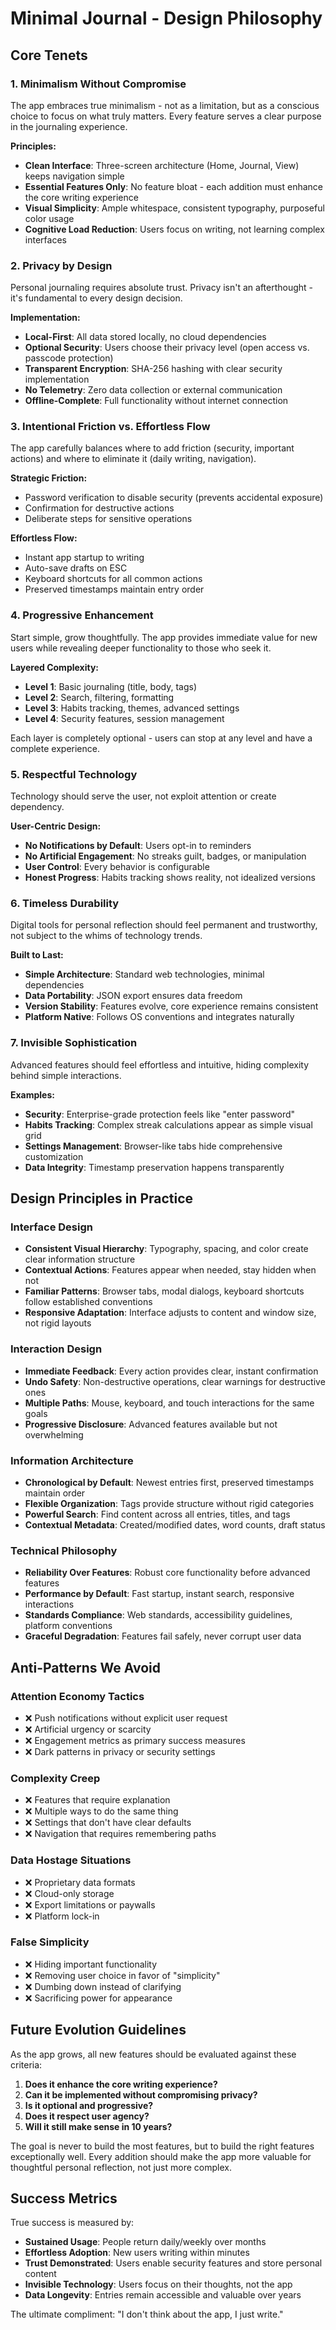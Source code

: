 # Minimal Journal - Design Philosophy

## Core Tenets

### 1. **Minimalism Without Compromise**
The app embraces true minimalism - not as a limitation, but as a conscious choice to focus on what truly matters. Every feature serves a clear purpose in the journaling experience.

**Principles:**
- **Clean Interface**: Three-screen architecture (Home, Journal, View) keeps navigation simple
- **Essential Features Only**: No feature bloat - each addition must enhance the core writing experience
- **Visual Simplicity**: Ample whitespace, consistent typography, purposeful color usage
- **Cognitive Load Reduction**: Users focus on writing, not learning complex interfaces

### 2. **Privacy by Design**
Personal journaling requires absolute trust. Privacy isn't an afterthought - it's fundamental to every design decision.

**Implementation:**
- **Local-First**: All data stored locally, no cloud dependencies
- **Optional Security**: Users choose their privacy level (open access vs. passcode protection)
- **Transparent Encryption**: SHA-256 hashing with clear security implementation
- **No Telemetry**: Zero data collection or external communication
- **Offline-Complete**: Full functionality without internet connection

### 3. **Intentional Friction vs. Effortless Flow**
The app carefully balances where to add friction (security, important actions) and where to eliminate it (daily writing, navigation).

**Strategic Friction:**
- Password verification to disable security (prevents accidental exposure)
- Confirmation for destructive actions
- Deliberate steps for sensitive operations

**Effortless Flow:**
- Instant app startup to writing
- Auto-save drafts on ESC
- Keyboard shortcuts for all common actions
- Preserved timestamps maintain entry order

### 4. **Progressive Enhancement**
Start simple, grow thoughtfully. The app provides immediate value for new users while revealing deeper functionality to those who seek it.

**Layered Complexity:**
- **Level 1**: Basic journaling (title, body, tags)
- **Level 2**: Search, filtering, formatting
- **Level 3**: Habits tracking, themes, advanced settings
- **Level 4**: Security features, session management

Each layer is completely optional - users can stop at any level and have a complete experience.

### 5. **Respectful Technology**
Technology should serve the user, not exploit attention or create dependency.

**User-Centric Design:**
- **No Notifications by Default**: Users opt-in to reminders
- **No Artificial Engagement**: No streaks guilt, badges, or manipulation
- **User Control**: Every behavior is configurable
- **Honest Progress**: Habits tracking shows reality, not idealized versions

### 6. **Timeless Durability**
Digital tools for personal reflection should feel permanent and trustworthy, not subject to the whims of technology trends.

**Built to Last:**
- **Simple Architecture**: Standard web technologies, minimal dependencies
- **Data Portability**: JSON export ensures data freedom
- **Version Stability**: Features evolve, core experience remains consistent
- **Platform Native**: Follows OS conventions and integrates naturally

### 7. **Invisible Sophistication**
Advanced features should feel effortless and intuitive, hiding complexity behind simple interactions.

**Examples:**
- **Security**: Enterprise-grade protection feels like "enter password"
- **Habits Tracking**: Complex streak calculations appear as simple visual grid
- **Settings Management**: Browser-like tabs hide comprehensive customization
- **Data Integrity**: Timestamp preservation happens transparently

## Design Principles in Practice

### Interface Design
- **Consistent Visual Hierarchy**: Typography, spacing, and color create clear information structure
- **Contextual Actions**: Features appear when needed, stay hidden when not
- **Familiar Patterns**: Browser tabs, modal dialogs, keyboard shortcuts follow established conventions
- **Responsive Adaptation**: Interface adjusts to content and window size, not rigid layouts

### Interaction Design
- **Immediate Feedback**: Every action provides clear, instant confirmation
- **Undo Safety**: Non-destructive operations, clear warnings for destructive ones
- **Multiple Paths**: Mouse, keyboard, and touch interactions for the same goals
- **Progressive Disclosure**: Advanced features available but not overwhelming

### Information Architecture
- **Chronological by Default**: Newest entries first, preserved timestamps maintain order
- **Flexible Organization**: Tags provide structure without rigid categories
- **Powerful Search**: Find content across all entries, titles, and tags
- **Contextual Metadata**: Created/modified dates, word counts, draft status

### Technical Philosophy
- **Reliability Over Features**: Robust core functionality before advanced features
- **Performance by Default**: Fast startup, instant search, responsive interactions
- **Standards Compliance**: Web standards, accessibility guidelines, platform conventions
- **Graceful Degradation**: Features fail safely, never corrupt user data

## Anti-Patterns We Avoid

### Attention Economy Tactics
- ❌ Push notifications without explicit user request
- ❌ Artificial urgency or scarcity
- ❌ Engagement metrics as primary success measures
- ❌ Dark patterns in privacy or security settings

### Complexity Creep
- ❌ Features that require explanation
- ❌ Multiple ways to do the same thing
- ❌ Settings that don't have clear defaults
- ❌ Navigation that requires remembering paths

### Data Hostage Situations
- ❌ Proprietary data formats
- ❌ Cloud-only storage
- ❌ Export limitations or paywalls
- ❌ Platform lock-in

### False Simplicity
- ❌ Hiding important functionality
- ❌ Removing user choice in favor of "simplicity"
- ❌ Dumbing down instead of clarifying
- ❌ Sacrificing power for appearance

## Future Evolution Guidelines

As the app grows, all new features should be evaluated against these criteria:

1. **Does it enhance the core writing experience?**
2. **Can it be implemented without compromising privacy?**
3. **Is it optional and progressive?**
4. **Does it respect user agency?**
5. **Will it still make sense in 10 years?**

The goal is never to build the most features, but to build the right features exceptionally well. Every addition should make the app more valuable for thoughtful personal reflection, not just more complex.

## Success Metrics

True success is measured by:
- **Sustained Usage**: People return daily/weekly over months
- **Effortless Adoption**: New users writing within minutes
- **Trust Demonstrated**: Users enable security features and store personal content
- **Invisible Technology**: Users focus on their thoughts, not the app
- **Data Longevity**: Entries remain accessible and valuable over years

The ultimate compliment: "I don't think about the app, I just write."